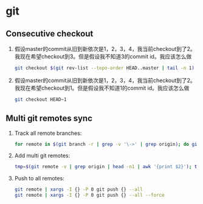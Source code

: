 # git

## Consecutive checkout

1. 假设master的commit从旧到新依次是1，2，3，4，我当前checkout到了2。我现在希望checkout到3。但是假设我不知道3的commit id。我应该怎么做

   ```bash
   git checkout $(git rev-list --topo-order HEAD..master | tail -n 1)
   ```

2. 假设master的commit从旧到新依次是1，2，3，4，我当前checkout到了2。我现在希望checkout到1。但是假设我不知道1的commit id。我应该怎么做

   ```bash
   git checkout HEAD~1
   ```

## Multi git remotes sync

1. Track all remote branches:

   ```bash
   for remote in $(git branch -r | grep -v '\->' | grep origin); do git branch --track "${remote#origin/}" "$remote"; done
   ```

2. Add multi git remotes:

   ```bash
   tmp=$(git remote -v | grep origin | head -n1 | awk '{print $2}'); tmp="${tmp##*/}"; tmp="${tmp%.git}"; git remote add gitee git@gitee.com:ysl2/"$tmp".git; git remote add gitcode git@gitcode.com:ysl2/"$tmp".git; git remote -v
   ```

3. Push to all remotes:

   ```bash
   git remote | xargs -I {} -P 0 git push {} --all
   git remote | xargs -I {} -P 0 git push {} --all --force
   ```
